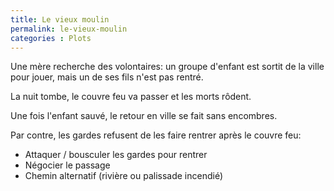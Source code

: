 ```yaml
---
title: Le vieux moulin
permalink: le-vieux-moulin
categories : Plots
---
```


Une mère recherche des volontaires: un groupe d'enfant est sortit de la ville pour jouer, mais un de ses fils n'est pas rentré.

La nuit tombe, le couvre feu va passer et les morts rôdent.

Une fois l'enfant sauvé, le retour en ville se fait sans encombres.

Par contre, les gardes refusent de les faire rentrer après le couvre feu:
- Attaquer / bousculer les gardes pour rentrer
- Négocier le passage
- Chemin alternatif (rivière ou palissade incendié)
